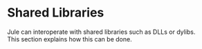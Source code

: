 # Shared Libraries

Jule can interoperate with shared libraries such as DLLs or dylibs.\
This section explains how this can be done.
